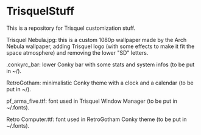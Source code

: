 # TrisquelStuff
This is a repository for Trisquel customization stuff.

Trisquel Nebula.jpg: this is a custom 1080p wallpaper made by the Arch Nebula wallpaper, adding Trisquel logo (with some effects to make it fit the space atmosphere) and removing the lower "SD" letters.

.conkyrc_bar: lower Conky bar with some stats and system infos (to be put in ~/).

RetroGotham: minimalistic Conky theme with a clock and a calendar (to be put in ~/).

pf_arma_five.ttf: font used in Trisquel Window Manager (to be put in ~/.fonts).

Retro Computer.ttf: font used in RetroGotham Conky theme (to be put in ~/.fonts).

